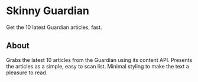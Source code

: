 # Skinny Guardian

Get the 10 latest Guardian articles, fast.

## About

Grabs the latest 10 articles from the Guardian using its content API. Presents the articles as a simple, easy to scan list. Minimal styling to make the text a pleasure to read. 
